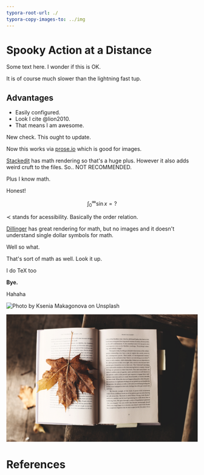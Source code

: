 ```yaml
---
typora-root-url: ./
typora-copy-images-to: ../img
---
```


# Spooky Action at a Distance

Some text here. I wonder if this is OK.

It is of course much slower than the lightning fast tup.


## Advantages

* Easily configured.
* Look I cite @lion2010.
* That means I am awesome.

New check. This ought to update.

Now this works via [prose.io](http://prose.io) which is good for images.

[Stackedit](https://stackedit.io) has math rendering so that's a huge plus.
However it also adds weird cruft to the files. So.. NOT RECOMMENDED.

Plus I know math.

Honest!

$$\int_0^\infty\sin{x} = ?$$

$\prec$ stands for acessibility. Basically the order relation.

[Dillinger](https://dillinger.io/) has great rendering for math, but no images and it doesn't understand single dollar symbols for math.

Well so what.

That's sort of math as well.
Look it up.

I do TeX too

**Bye.**

Hahaha

![Photo by Ksenia Makagonova on Unsplash](img/ksenia-makagonova-229007.jpg "Photo by Ksenia Makagonova on Unsplash")

![ksenia-makagonova-229007](../img/ksenia-makagonova-229007.jpg)

# References